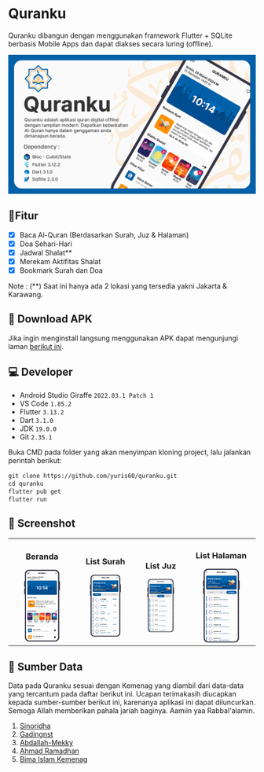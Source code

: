 # Quranku
Quranku dibangun dengan menggunakan framework Flutter + SQLite berbasis Mobile Apps dan dapat diakses secara luring (offline).
<div align="center">
<img src="assets/image/banner_intro_1.png"></div>

## 📌Fitur
- [x] Baca Al-Quran (Berdasarkan Surah, Juz & Halaman)
- [x] Doa Sehari-Hari
- [x] Jadwal Shalat**
- [x] Merekam Aktifitas Shalat
- [x] Bookmark Surah dan Doa

Note : (**) Saat ini hanya ada 2 lokasi  yang tersedia yakni Jakarta & Karawang.

## 📁 Download APK
Jika ingin menginstall langsung menggunakan APK dapat mengunjungi laman <a href="https://github.com/yuris60/quranku/tree/main/APK">berikut ini</a>.

## 💻 Developer

- Android Studio Giraffe `2022.03.1 Patch 1`
- VS Code `1.85.2`
- Flutter `3.13.2`
- Dart `3.1.0`
- JDK `19.0.0`
- Git `2.35.1`

Buka CMD pada folder yang akan menyimpan kloning project, lalu jalankan perintah berikut:

```
git clone https://github.com/yuris60/quranku.git
cd quranku
flutter pub get
flutter run
```

## 📱 Screenshot
<table>
  <tr>
    <td>
      <h3 align="center">Beranda</h3>
      <div align="center"><img width="60%" height="60%" src="assets/image/ss_home.png"></div>
    </td>
    <td>
      <h3 align="center">List Surah</h3>
      <div align="center"><img width="60%" height="60%" src="assets/image/ss_quran_surah.png"></div>
    </td>
    <td>
      <h3 align="center">List Juz</h3>
      <div align="center"><img width="60%" height="60%" src="assets/image/ss_quran_juz.png"></div>
    </td>
    <td>
      <h3 align="center">List Halaman</h3>
      <div align="center"><img width="60%" height="60%" src="assets/image/ss_quran_halaman.png"></div>
    </td>
  </tr>
</table>

## 📝 Sumber Data

Data pada Quranku sesuai dengan Kemenag yang diambil dari data-data yang tercantum pada daftar berikut ini. Ucapan terimakasih diucapkan kepada sumber-sumber berikut ini, karenanya aplikasi ini dapat diluncurkan. Semoga Allah memberikan pahala jariah baginya. Aamiin yaa Rabbal'alamin.

1. <a href="https://github.com/sinoridha/quran-indonesia-db" target="_blank">Sinoridha</a>
2. <a href="https://github.com/gadingnst/quran-api/blob/main/data/juz.json" target="_blank">Gadingnst</a>
3. <a href="https://github.com/Abdallah-Mekky/Quran-Database" target="_blank">Abdallah-Mekky</a>
4. <a href="https://doa-doa-api-ahmadramadhan.fly.dev/api" target="_blank">Ahmad Ramadhan</a>
4. <a href="https://bimasislam.kemenag.go.id/jadwalshalat" target="_blank">Bima Islam Kemenag</a>
